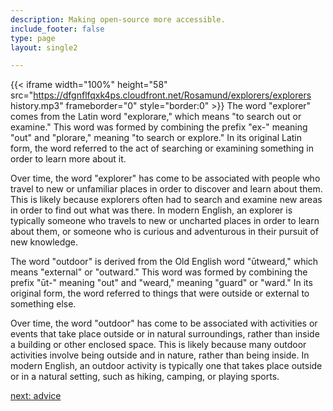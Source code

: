 ```yaml
---
description: Making open-source more accessible.
include_footer: false
type: page
layout: single2

---
```


{{< iframe width="100%" height="58" src="https://dfgnflfqxk4ps.cloudfront.net/Rosamund/explorers/explorers history.mp3" frameborder="0" style="border:0" >}}
The word "explorer" comes from the Latin word "explorare," which means "to search out or examine." This word was formed by combining the prefix "ex-" meaning "out" and "plorare," meaning "to search or explore." In its original Latin form, the word referred to the act of searching or examining something in order to learn more about it.

Over time, the word "explorer" has come to be associated with people who travel to new or unfamiliar places in order to discover and learn about them. This is likely because explorers often had to search and examine new areas in order to find out what was there. In modern English, an explorer is typically someone who travels to new or uncharted places in order to learn about them, or someone who is curious and adventurous in their pursuit of new knowledge.

The word "outdoor" is derived from the Old English word "ūtweard," which means "external" or "outward." This word was formed by combining the prefix "ūt-" meaning "out" and "weard," meaning "guard" or "ward." In its original form, the word referred to things that were outside or external to something else.

Over time, the word "outdoor" has come to be associated with activities or events that take place outside or in natural surroundings, rather than inside a building or other enclosed space. This is likely because many outdoor activities involve being outside and in nature, rather than being inside. In modern English, an outdoor activity is typically one that takes place outside or in a natural setting, such as hiking, camping, or playing sports.


<a href="https://workdojos.com/explorers/advice">next: advice</a>

